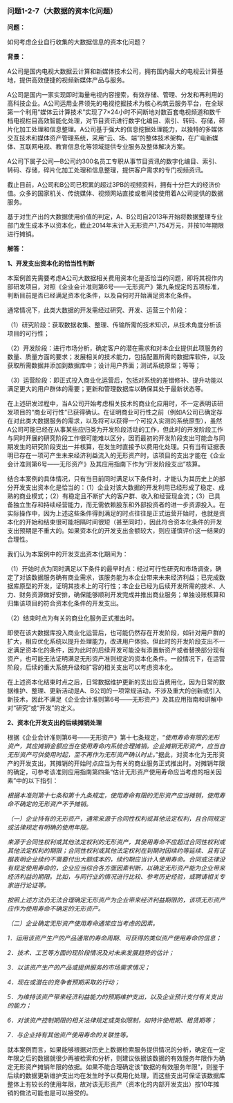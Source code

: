 ### 问题1-2-7（大数据的资本化问题）

**问题：**

如何考虑企业自行收集的大数据信息的资本化问题？

**背景：**

A公司是国内电视大数据云计算和新媒体技术公司，拥有国内最大的电视云计算基地，提供高效便捷的视频新媒体产品与服务。

A公司是国内一家实现即时海量电视内容搜索，有效存储、管理、分发和再利用的高科技企业。A公司运用业界领先的电视挖掘技术为核心构筑云服务平台，在全球第一个利用“媒体云计算技术”实现了7×24小时不间断地对数百套电视频道和数千档电视栏目高效智能化处理，对节目资讯进行数字化编目、索引、转码、存储，碎片化加工处理和信息整理。A公司基于强大的信息挖掘处理能力，以独特的多媒体交互技术和媒体资产管理系统，采用“云、场、端”的整体技术架构，在广电新媒体、互联网电视、教育信息化等领域提供专业服务及整体解决方案。

A公司下属子公司—B公司约300名员工专职从事节目资讯的数字化编目、索引、转码、存储，碎片化加工处理和信息整理，提供客户需求的专门视频资讯。

截止目前，A公司和B公司已积累的超过3PB的视频资料，拥有十分巨大的经济价值。众多的国家机关、传统媒体、视频网站直接或者间接使用着A公司提供的数据服务。

基于对生产出的大数据使用价值的判定，A、B公司自2013年开始将数据整理专业部门发生成本予以资本化，截止2014年末计入无形资产1,754万元，并按10年期限进行摊销。

**解答：**

**1、开发支出资本化的恰当性判断**

本案例首先需要考虑A公司大数据相关费用资本化是否恰当的问题，即将其视作内部研发项目，对照《企业会计准则第6号——无形资产》第九条规定的五项标准，判断目前是否已经满足资本化条件，以及自何时开始满足资本化条件。

通常情况下，此类大数据的开发需经过研究、开发、运营三个阶段：

（1）研究阶段：获取数据收集、整理、传输所需的技术知识，从技术角度分析该项目的可行性；

（2）开发阶段：进行市场分析，确定客户的潜在需求和对本企业提供此项服务的数量、质量方面的要求；发展相关的技术能力，包括配置所需的数据库软件，以及获取所需数据并添加到数据库中；设计用户界面；测试系统原型；等等；

（3）运营阶段：即正式投入商业化运营后，包括对系统的差错修补、提升功能以满足更大的用户群体的需要；更新和管理数据库以确保其处于最新状态等。

在上述研发过程中，当A公司开始考虑相关技术的商业化应用时，不一定表明该研发项目的“商业可行性”已获得确认。在证明商业可行性之前（例如A公司已确定存在对此类大数据服务的需求，以及将可以获得一个可投入实测的系统原型），虽然A公司可能已经在从事某些应归类为开发阶段活动的工作，但此时的开发阶段工作与同时开展的研究阶段工作很可能难以区分，因而最初的开发阶段支出可能会与同期发生的研究阶段支出一并核算，在发生时直接予以费用化处理。只有当有证据表明已存在一项可产生未来经济利益流入的无形资产时，该项目的支出才能在《企业会计准则第6号——无形资产》及其应用指南下作为“开发阶段支出”核算。

结合本案例的具体情况，只有当目前同时满足以下条件时，才能认为其历史上的部分开发支出资本化是恰当的：（1）企业对该大数据的开发利用已经形成了稳定、成熟的商业模式；（2）有稳定且不断扩大的客户群、收入和经营现金流；（3）已具备独立生存和持续经营能力，而无需依赖股东和外部投资者的进一步资源投入。在实际操作中，因为上述这些条件得到满足的时点往往是正式运营开始时，也就是资本化的开始和结束很可能相隔时间很短（甚至同时），因此符合资本化条件的开发支出预期是不重大的。如果资本化的开发支出金额较大，则应谨慎评价这一结果的合理性。

我们认为本案例中的开发支出资本化期间为：

（1）开始时点为同时满足以下条件的最早时点：经过可行性研究和市场调查，确定了对该数据服务确有商业需求，该服务能为本企业带来未来经济利益；已完成数据库原型的开发，证明其技术上的可行性；本企业已经为后续开发所需的技术、人力、财务资源做好安排，确保能够顺利开发完成并推出商业服务；单独设账核算和归集该项目的符合资本化条件的开发支出。

（2）结束时点为有关的商业化服务正式推出时。

即使在该大数据库投入商业化运营后，也可能仍然存在开发阶段，如针对用户群的扩大，相应优化系统以提升处理能力，改进用户体验。但此时的开发阶段支出不一定满足资本化的条件，因为此时的后续开发可能没有添置新资产或者替换部分现有资产，也可能无法证明满足无形资产准则规定的资本化条件。一般情况下，在运营阶段，后续的重大系统升级和扩容的相关支出可以考虑资本化。

在上述资本化结束时点之后，日常数据维护更新的支出应当费用化，因为日常的数据维护、整理、更新活动是A、B公司的一项常规活动，不涉及重大的创新或引入新技术，因此不满足《企业会计准则第6号——无形资产》及其应用指南和讲解中对“研究”或“开发”的定义。

**2、资本化开发支出的后续摊销处理**

根据《企业会计准则第6号——无形资产》第十七条规定，“*使用寿命有限的无形资产，其应摊销金额应当在使用寿命内系统合理摊销。企业摊销无形资产，应当自无形资产可供使用时起，至不再作为无形资产确认时止。*”据此，对资本化为无形资产的开发支出，其摊销的开始时点应当为有关的商业服务正式推出时。对摊销年限的确定，可参考该准则应用指南第四条“估计无形资产使用寿命应当考虑的相关因素”中的以下指引：

*根据本准则第十七条和第十九条规定，使用寿命有限的无形资产应当摊销，使用寿命不确定的无形资产不予摊销。*

*（一）企业持有的无形资产，通常来源于合同性权利或其他法定权利，且合同规定或法律规定有明确的使用年限。*

*来源于合同性权利或其他法定权利的无形资产，其使用寿命不应超过合同性权利或其他法定权利的期限；合同性权利或其他法定权利在到期时因续约等延续、且有证据表明企业续约不需要付出大额成本的，续约期应当计入使用寿命。合同或法律没有规定使用寿命的，企业应当综合各方面因素判断，以确定无形资产能为企业带来经济利益的期限。比如，与同行业的情况进行比较、参考历史经验，或聘请相关专家进行论证等。*

*按照上述方法仍无法合理确定无形资产为企业带来经济利益期限的，该项无形资产应作为使用寿命不确定的无形资产。*

*（二）企业确定无形资产使用寿命通常应当考虑的因素。*

*1．运用该资产生产的产品通常的寿命周期、可获得的类似资产使用寿命的信息；*

*2．技术、工艺等方面的现阶段情况及对未来发展趋势的估计；*

*3．以该资产生产的产品或提供服务的市场需求情况；*

*4．现在或潜在的竞争者预期采取的行动；*

*5．为维持该资产带来经济利益能力的预期维护支出，以及企业预计支付有关支出的能力；*

*6．对该资产控制期限的相关法律规定或类似限制，如特许使用期、租赁期等；*

*7．与企业持有其他资产使用寿命的关联性等。*

就本案例而言，如果能够根据对历史上数据检索服务提供情况的分析，确定在一定年限之后的数据就很少再被检索和分析，则建议依据该数据的有效服务年限作为确定无形资产摊销年限的依据。如果不能合理确定该“数据的有效服务年限”，则鉴于后续的数据更新维护支出均在发生时予以费用化处理，而这些支出可保证该数据库整体上有较长的使用年限，故对该无形资产（资本化的内部开发支出）按10年摊销的做法可能也是可以接受的。